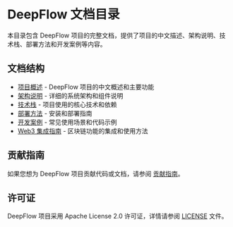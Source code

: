 # DeepFlow 文档目录

本目录包含 DeepFlow 项目的完整文档，提供了项目的中文描述、架构说明、技术栈、部署方法和开发案例等内容。

## 文档结构

- [项目概述](./overview.md) - DeepFlow 项目的中文概述和主要功能
- [架构说明](./architecture.md) - 详细的系统架构和组件说明
- [技术栈](./tech_stack.md) - 项目使用的核心技术和依赖
- [部署方法](./deployment.md) - 安装和部署指南
- [开发案例](./examples.md) - 常见使用场景和代码示例
- [Web3 集成指南](./web3.md) - 区块链功能的集成和使用方法

## 贡献指南

如果您想为 DeepFlow 项目贡献代码或文档，请参阅 [贡献指南](../CONTRIBUTING.md)。

## 许可证

DeepFlow 项目采用 Apache License 2.0 许可证，详情请参阅 [LICENSE](../LICENSE) 文件。